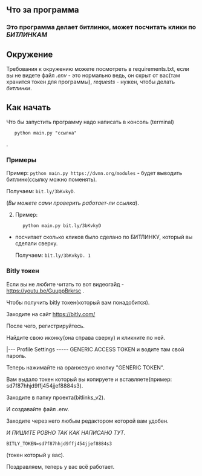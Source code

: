 ##  Что за программа
   ### Это программа делает битлинки, может посчитать клики по **_БИТЛИНКАМ_**

## Окружение
   Требования к окружению можете посмотреть в requirements.txt, если вы не видете файл *.env* - это нормально ведь, он скрыт от вас(там хранится токен для программы), *requests* - нужен, чтобы делать _битлинки_.

## Как начать
   Что бы запустить программу надо написать в консоль (terminal)
```
   python main.py "ссылка"
```
   .

### Примеры
   Пример:
                                          ```
   python main.py https://dvmn.org/modules
                                          ```
    - будет выводить битлинк(ссылку можно поменять).

   Получаем: `bit.ly/3bKvkyD`.

   (_Вы можете сами проверить работает-ли ссылка_).

   2. Пример: 
```
      python main.py bit.ly/3bKvkyD
``` 
- посчитает сколько кликов было сделано по БИТЛИНКУ, который вы сделали сверху.

   Получаем: `bit.ly/3bKvkyD.
   1`
### Bitly токен

Если вы не любите читать то вот видеогайд - https://youtu.be/GuuppBrkrsc .

Чтобы получить bitly токен(который вам понадобится).

Заходите на сайт https://bitly.com/ 

После чего, регистрируйтесь.

Найдите свою иконку(она справа сверху) и кликните по ней.

|--- Profile Settings ----- GENERIC ACCESS TOKEN и водите там свой пароль.

Теперь нажимайте на оранжевую кнопку "GENERIC TOKEN".

Вам выдало токен который вы копируете и вставляете(пример: sd7f87hhjd9ffj454jjef8884s3).

Заходите в папку проекта(bitlinks_v2).

И создавайте файл .env.

Заходите через него любым редактором которой вам удобен.

   *И ПИШИТЕ РОВНО ТАК КАК НАПИСАНО ТУТ*.
   
   ```
   BITLY_TOKEN=sd7f87hhjd9ffj454jjef8884s3
   ```
(токен который у вас).
   
   Поздравляем, теперь у вас всё работает.
